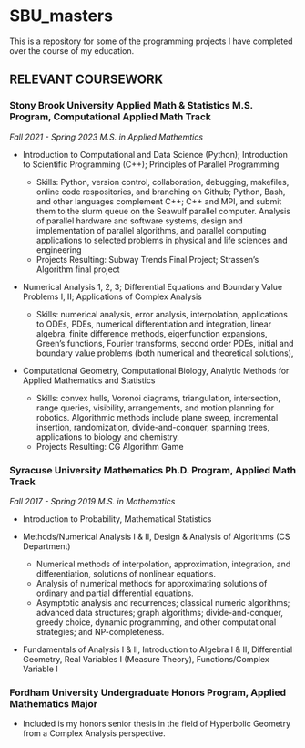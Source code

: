 # SBU_masters

This is a repository for some of the programming projects I have completed over the course of my education.


## RELEVANT COURSEWORK

### Stony Brook University Applied Math & Statistics M.S. Program, Computational Applied Math Track
_Fall 2021 - Spring 2023_
_M.S. in Applied Mathemtics_

- Introduction to Computational and Data Science (Python); Introduction to Scientific Programming (C++); Principles of Parallel Programming
  -	Skills: Python, version control, collaboration, debugging, makefiles, online code respositories, and branching on Github; Python, Bash, and other languages complement C++; C++ and MPI, and submit them to the slurm queue on the Seawulf parallel computer. Analysis of parallel hardware and software systems, design and implementation of parallel algorithms, and parallel computing applications to selected problems in physical and life sciences and engineering
  -	Projects Resulting: Subway Trends Final Project; Strassen’s Algorithm final project

- Numerical Analysis 1, 2, 3; Differential Equations and Boundary Value Problems I, II; Applications of Complex Analysis
  -	Skills: numerical analysis, error analysis, interpolation, applications to ODEs, PDEs, numerical differentiation and integration, linear algebra, finite difference methods, eigenfunction expansions, Green’s functions, Fourier transforms, second order PDEs, initial and boundary value problems (both numerical and theoretical solutions), 

- Computational Geometry, Computational Biology, Analytic Methods for Applied Mathematics and Statistics
  -	Skills: convex hulls, Voronoi diagrams, triangulation, intersection, range queries, visibility, arrangements, and motion planning for robotics. Algorithmic methods include plane sweep, incremental insertion, randomization, divide-and-conquer, spanning trees, applications to biology and chemistry.
  - Projects Resulting: CG Algorithm Game

### Syracuse University Mathematics Ph.D. Program, Applied Math Track
_Fall 2017 - Spring 2019_
_M.S. in Mathematics_

- Introduction to Probability, Mathematical Statistics

- Methods/Numerical Analysis I & II, Design & Analysis of Algorithms (CS Department)
  - Numerical methods of interpolation, approximation, integration, and differentiation, solutions of nonlinear equations.
  - Analysis of numerical methods for approximating solutions of ordinary and partial differential equations.
  - Asymptotic analysis and recurrences; classical numeric algorithms; advanced data structures; graph algorithms; divide-and-conquer, greedy choice, dynamic programming, and other computational strategies; and NP-completeness.

- Fundamentals of Analysis I & II, Introduction to Algebra I & II, Differential Geometry, Real Variables I (Measure Theory), Functions/Complex Variable I

### Fordham University Undergraduate Honors Program, Applied Mathematics Major
- Included is my honors senior thesis in the field of Hyperbolic Geometry from a Complex Analysis perspective.
